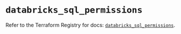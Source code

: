 # `databricks_sql_permissions`

Refer to the Terraform Registry for docs: [`databricks_sql_permissions`](https://registry.terraform.io/providers/databricks/databricks/1.67.0/docs/resources/sql_permissions).
